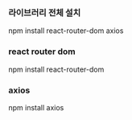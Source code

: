 ### 라이브러리 전체 설치
npm install react-router-dom axios

### react router dom
npm install react-router-dom

### axios
npm install axios
